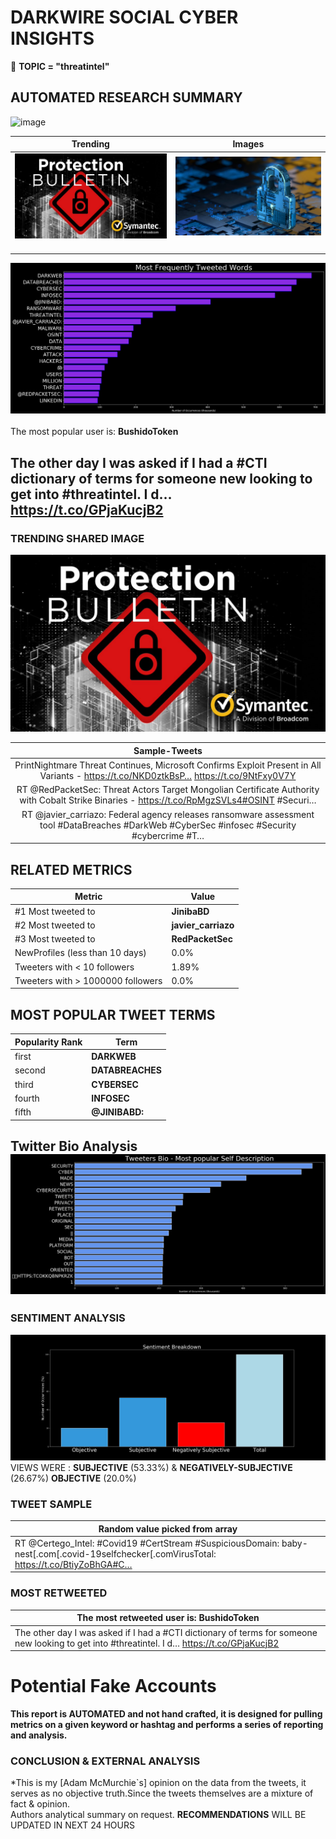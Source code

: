 # DARKWIRE SOCIAL CYBER INSIGHTS 
&#x1F34E; **TOPIC = "threatintel"**

## AUTOMATED RESEARCH SUMMARY
  ![image](darkLogo.png)   

|  Trending  |   Images | 
:-------------------------:|:-------------------------:
|  ![image](assets/threatintel/imageFile1.jpg)     <img width=200/> | ![image](assets/threatintel/imageFile2.jpg) <img width=200/> |   
 
 
![image](assets/threatintel/TWEETS.png)
<br></br>
The most popular user is: **BushidoToken**  
 

## The other day I was asked if I had a #CTI dictionary of terms for someone new looking to get into #threatintel. I d… https://t.co/GPjaKucjB2 

  




### TRENDING SHARED IMAGE

![image](assets/threatintel/twitterPostedImage.png)



|                **Sample-Tweets**        |
| :-------------: |
| PrintNightmare Threat Continues, Microsoft Confirms Exploit Present in All Variants - https://t.co/NKD0ztkBsP… https://t.co/9NtFxy0V7Y |
| RT @RedPacketSec: Threat Actors Target Mongolian Certificate Authority with Cobalt Strike Binaries - https://t.co/RpMgzSVLs4#OSINT #Securi… |
| RT @javier_carriazo: Federal agency releases ransomware assessment tool  #DataBreaches #DarkWeb #CyberSec #infosec #Security #cybercrime #T… |

## RELATED METRICS<br>
| Metric | Value |
| ------------- | ------------- |
| #1 Most tweeted to  | **JinibaBD** |
| #2 Most tweeted to  | **javier_carriazo** |
| #3 Most tweeted to  | **RedPacketSec** |
| NewProfiles (less than 10 days) | 0.0%  |
| Tweeters with < 10 followers  | 1.89%|
| Tweeters with > 1000000 followers  | 0.0%  |



## MOST POPULAR TWEET TERMS 


| Popularity Rank  | Term |
| ------------- | ------------- |
| first  | **DARKWEB**  |
| second  | **DATABREACHES**  |
| third  | **CYBERSEC** |
| fourth  | **INFOSEC**  |
| fifth  | **@JINIBABD:**  |


## Twitter Bio Analysis![image](assets/threatintel/BIO.png)
### SENTIMENT ANALYSIS
![image](assets/threatintel/sentiment.png)
VIEWS WERE : **SUBJECTIVE**  (53.33%) & **NEGATIVELY-SUBJECTIVE** (26.67%) **OBJECTIVE** (20.0%)

### TWEET SAMPLE 
| Random value picked from array |
| ------------- |
|RT @Certego_Intel: #Covid19 #CertStream #SuspiciousDomain: baby-nest[.com[.covid-19selfchecker[.comVirusTotal: https://t.co/BtiyZoBhGA#C… |

### MOST RETWEETED 

| The most retweeted user is: **BushidoToken**  |
| ------------- |
| The other day I was asked if I had a #CTI dictionary of terms for someone new looking to get into #threatintel. I d… https://t.co/GPjaKucjB2 |

# Potential Fake Accounts
 

<b> This report is AUTOMATED and not hand crafted, it is designed for pulling metrics on a given keyword or hashtag and performs a series of reporting and analysis.</b>  
### CONCLUSION & EXTERNAL ANALYSIS

*This is my [Adam McMurchie`s] opinion on the data from the tweets, it serves as no objective truth.Since the tweets themselves are a mixture of fact & opinion.<br>
Authors analytical summary on request.
**RECOMMENDATIONS** WILL BE UPDATED IN NEXT  24 HOURS <br>